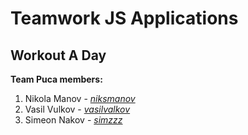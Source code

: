 # Teamwork JS Applications

## Workout A Day

**Team Puca members:**

1. Nikola Manov - [_niksmanov_](https://github.com/niksmanov) 
2. Vasil Vulkov - [_vasilvalkov_](https://github.com/vasilvalkov) 
3. Simeon Nakov - [_simzzz_](https://github.com/simzzz) 
